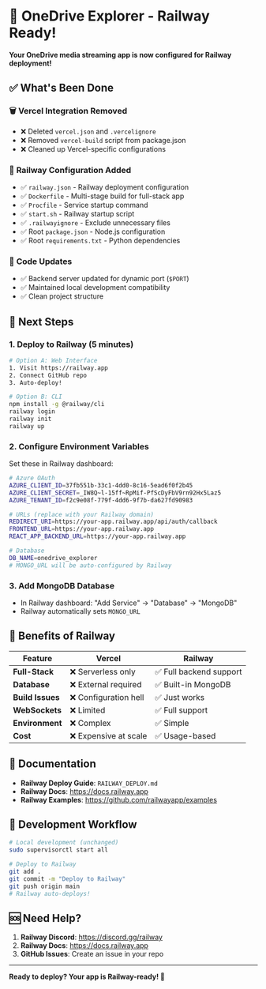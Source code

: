 # 🚀 OneDrive Explorer - Railway Ready!

**Your OneDrive media streaming app is now configured for Railway deployment!**

## ✅ What's Been Done

### 🗑️ **Vercel Integration Removed**
- ❌ Deleted `vercel.json` and `.vercelignore`
- ❌ Removed `vercel-build` script from package.json
- ❌ Cleaned up Vercel-specific configurations

### 🚀 **Railway Configuration Added**
- ✅ `railway.json` - Railway deployment configuration
- ✅ `Dockerfile` - Multi-stage build for full-stack app
- ✅ `Procfile` - Service startup command
- ✅ `start.sh` - Railway startup script
- ✅ `.railwayignore` - Exclude unnecessary files
- ✅ Root `package.json` - Node.js configuration
- ✅ Root `requirements.txt` - Python dependencies

### 🔧 **Code Updates**
- ✅ Backend server updated for dynamic port (`$PORT`)
- ✅ Maintained local development compatibility
- ✅ Clean project structure

## 🎯 **Next Steps**

### 1. **Deploy to Railway** (5 minutes)
```bash
# Option A: Web Interface
1. Visit https://railway.app
2. Connect GitHub repo
3. Auto-deploy!

# Option B: CLI
npm install -g @railway/cli
railway login
railway init
railway up
```

### 2. **Configure Environment Variables**
Set these in Railway dashboard:
```bash
# Azure OAuth
AZURE_CLIENT_ID=37fb551b-33c1-4dd0-8c16-5ead6f0f2b45
AZURE_CLIENT_SECRET=_IW8Q~l-15ff~RpMif-PfScDyFbV9rn92Hx5Laz5
AZURE_TENANT_ID=f2c9e08f-779f-4dd6-9f7b-da627fd90983

# URLs (replace with your Railway domain)
REDIRECT_URI=https://your-app.railway.app/api/auth/callback
FRONTEND_URL=https://your-app.railway.app
REACT_APP_BACKEND_URL=https://your-app.railway.app

# Database
DB_NAME=onedrive_explorer
# MONGO_URL will be auto-configured by Railway
```

### 3. **Add MongoDB Database**
- In Railway dashboard: "Add Service" → "Database" → "MongoDB"
- Railway automatically sets `MONGO_URL`

## 🎉 **Benefits of Railway**

| Feature | Vercel | Railway |
|---------|--------|---------|
| **Full-Stack** | ❌ Serverless only | ✅ Full backend support |
| **Database** | ❌ External required | ✅ Built-in MongoDB |
| **Build Issues** | ❌ Configuration hell | ✅ Just works |
| **WebSockets** | ❌ Limited | ✅ Full support |
| **Environment** | ❌ Complex | ✅ Simple |
| **Cost** | ❌ Expensive at scale | ✅ Usage-based |

## 📖 **Documentation**

- **Railway Deploy Guide**: `RAILWAY_DEPLOY.md`
- **Railway Docs**: https://docs.railway.app
- **Railway Examples**: https://github.com/railwayapp/examples

## 🔄 **Development Workflow**

```bash
# Local development (unchanged)
sudo supervisorctl start all

# Deploy to Railway
git add .
git commit -m "Deploy to Railway"
git push origin main
# Railway auto-deploys!
```

## 🆘 **Need Help?**

1. **Railway Discord**: https://discord.gg/railway
2. **Railway Docs**: https://docs.railway.app
3. **GitHub Issues**: Create an issue in your repo

---

**Ready to deploy? Your app is Railway-ready! 🚀**
